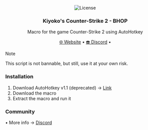   <p align="center">
    <img alt="License" src="https://img.shields.io/github/license/fr0st-iwnl/kiyokomacro?style=for-the-badge&logo=github&color=1A91FF"/>
  </p>

<div id="top"></div>

<h3 align="center">Kiyoko's Counter-Strike 2 - BHOP</h3>

  <p align="center">
    Macro for the game Counter-Strike 2 using AutoHotkey
    <br />
    <p align="center">
  <a href="https://kiyokosmacros.netlify.app" target="_blank">🌐 Website</a>
  •
  <a href="https://discord.gg/8xPc9x4Gus" target="_blank">☎️ Discord</a>
  •
</p>
  </p>
</div>



> [!NOTE]
> This script is not bannable, but still, use it at your own risk.









### Installation

1. Download AutoHotkey v1.1 (deprecated) → [Link](https://www.autohotkey.com/)
2. Download the macro
3. Extract the macro and run it

### Community
   • More info → [Discord](https://discord.gg/RCc6ntue5j)

